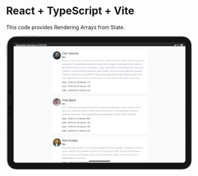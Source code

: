 # React + TypeScript + Vite

This code provides Rendering Arrays from State.

[![](/src/assets/images/map-demo.png)]()
